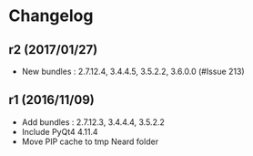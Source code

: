 # Changelog

## r2 (2017/01/27)

* New bundles : 2.7.12.4, 3.4.4.5, 3.5.2.2, 3.6.0.0 (#Issue 213)

## r1 (2016/11/09)

* Add bundles : 2.7.12.3, 3.4.4.4, 3.5.2.2
* Include PyQt4 4.11.4
* Move PIP cache to tmp Neard folder